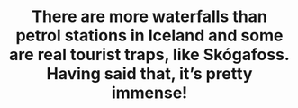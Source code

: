 ---
layout: instagram
title:  "There are more waterfalls than petrol stations in Iceland and some are real tourist traps, like Skógafoss. Having said that, it’s pretty immense!"
media:
  - url: "instagram/387704196_1103688143932245_1071923652084384506_n_17984845622440649.jpg"
    alt: ""
  - url: "instagram/387667074_283051447983145_7356060058578232813_n_17973093395414379.jpg"
    alt: ""
  - url: "instagram/AQN0oScUzETpkpuP_3N34JzK1ArJGRwQCDUGSG8a26vAWYlSpV2q36JBI6yfWhmnY1RCqYk7DsJfARvRjPY3J0r_17960175275649631.png"
    video: "instagram/AQN0oScUzETpkpuP_3N34JzK1ArJGRwQCDUGSG8a26vAWYlSpV2q36JBI6yfWhmnY1RCqYk7DsJfARvRjPY3J0r_17960175275649631.mp4"
    poster: "instagram/AQN0oScUzETpkpuP_3N34JzK1ArJGRwQCDUGSG8a26vAWYlSpV2q36JBI6yfWhmnY1RCqYk7DsJfARvRjPY3J0r_17960175275649631.png"
    alt: ""
  - url: "instagram/387269957_646537380924847_6188290611206177488_n_17926636367686078.jpg"
    alt: ""
type: "post"
seo:
  hidden: true
location: Iceland
postdate: 2023-06-24
---